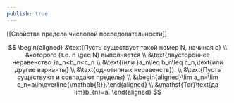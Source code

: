 ```yaml
---
publish: true
---
```


[[Свойства предела числовой последовательности]]

$$
\begin{aligned}
&\text{Пусть существует такой номер N, начиная с} \\
&которого (т.е. n \geq N) выполняется \\
&\text{двустороннее неравенство }a_n<b_n<c_n \\
&\text{(или }a_n\leq b_n\leq c_n,\text{или другие варианты} \\
&\text{однотипных неравенств}). \\
&\text{Пусть существуют и совпадают пределы} \\
&\begin{aligned}\lim a_n=\lim c_n=a\in\overline{\mathbb{R}}.\end{aligned} \\
&\mathsf{Tor}\text{да lim}b_{n}=a.
\end{aligned}
$$


